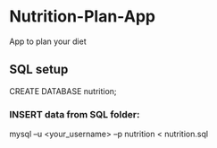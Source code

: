 # Nutrition-Plan-App

App to plan your diet

## SQL setup

CREATE DATABASE nutrition;

### INSERT data from SQL folder:

mysql –u <your_username> –p nutrition < nutrition.sql
